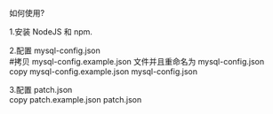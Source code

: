 如何使用?  

1.安装 NodeJS 和 npm.  

2.配置 mysql-config.json  
#拷贝 mysql-config.example.json 文件并且重命名为 mysql-config.json  
copy mysql-config.example.json mysql-config.json  

3.配置 patch.json  
copy patch.example.json patch.json  
